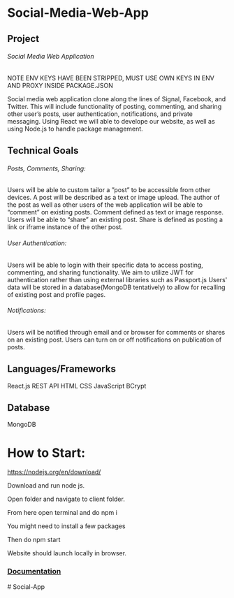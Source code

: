 # Social-Media-Web-App
## Project
###### Social Media Web Application
NOTE ENV KEYS HAVE BEEN STRIPPED, MUST USE OWN KEYS IN ENV AND PROXY INSIDE PACKAGE.JSON

Social media web application clone along the lines of Signal, Facebook, and Twitter. This will include functionality of posting, commenting, and sharing other user’s posts, user authentication, notifications, and private messaging.
Using React we will able to develope our website, as well as using Node.js to handle package management.
## Technical Goals
###### Posts, Comments, Sharing:
Users will be able to custom tailor a ”post” to be accessible from other devices. A post will be described as a text or image upload.
The author of the post as well as other users of the web application will be able to “comment” on existing posts. Comment defined as text or image response. 
Users will be able to “share” an existing post. Share is defined as posting a link or iframe instance of the other post.
###### User Authentication:
Users will be able to login with their specific data to access posting, commenting, and sharing functionality.
We aim to utilize JWT for authentication rather than using external libraries such as Passport.js
Users' data will be stored in a database(MongoDB tentatively) to allow for recalling of existing post and profile pages.
###### Notifications:
Users will be notified through email and or browser for comments or shares on an existing post.
Users can turn on or off notifications on publication of posts.
## Languages/Frameworks
React.js
REST API
HTML
CSS
JavaScript
BCrypt

## Database
MongoDB

# How to Start:

https://nodejs.org/en/download/

Download and run node js.

Open folder and navigate to client folder.

From here open terminal and do npm i

You might need to install a few packages

Then do npm start

Website should launch locally in browser.
### [Documentation](https://github.com/tristingreenstein/Social-Media-Web-Application/wiki/Documentation)
#   S o c i a l - A p p  
 